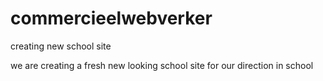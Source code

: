 commercieelwebverker
====================

creating new school site

we are creating a fresh new looking school site for our direction in school
